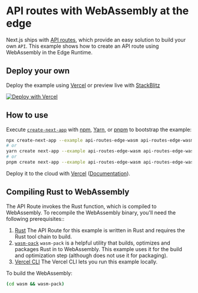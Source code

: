 # API routes with WebAssembly at the edge

Next.js ships with [API routes](https://github.com/vercel/next.js#api-routes), which provide an easy solution to build your own `API`. This example shows how to create an API route using WebAssembly in the Edge Runtime.

## Deploy your own

Deploy the example using [Vercel](https://vercel.com?utm_source=github&utm_medium=readme&utm_campaign=next-example) or preview live with [StackBlitz](https://stackblitz.com/github/vercel/next.js/tree/canary/examples/api-routes-edge-wasm)

[![Deploy with Vercel](https://vercel.com/button)](https://vercel.com/new/git/external?repository-url=https://github.com/vercel/next.js/tree/canary/examples/api-routes-edge-wasm&project-name=api-routes-edge-wasm&repository-name=api-routes-edge-wasm)

## How to use

Execute [`create-next-app`](https://github.com/vercel/next.js/tree/canary/packages/create-next-app) with [npm](https://docs.npmjs.com/cli/init), [Yarn](https://yarnpkg.com/lang/en/docs/cli/create/), or [pnpm](https://pnpm.io) to bootstrap the example:

```bash
npx create-next-app --example api-routes-edge-wasm api-routes-edge-wasm-app
# or
yarn create next-app --example api-routes-edge-wasm api-routes-edge-wasm-app
# or
pnpm create next-app --example api-routes-edge-wasm api-routes-edge-wasm-app
```

Deploy it to the cloud with [Vercel](https://vercel.com/new?utm_source=github&utm_medium=readme&utm_campaign=next-example) ([Documentation](https://nextjs.org/docs/deployment)).

## Compiling Rust to WebAssembly

The API Route invokes the Rust function, which is compiled to WebAssembly. To recompile the WebAssembly binary, you'll need the following prerequisites::

1. [Rust](https://www.rust-lang.org/tools/install)
   The API Route for this example is written in Rust and requires the Rust tool chain to build.
2. [`wasm-pack`](https://github.com/rustwasm/wasm-pack)
   `wasm-pack` is a helpful utility that builds, optimizes and packages Rust in to WebAssembly. This example uses it for the build and optimization step (although does not use it for packaging).
3. [Vercel CLI](https://vercel.com/docs/cli)
   The Vercel CLI lets you run this example locally.

To build the WebAssembly:

```bash
(cd wasm && wasm-pack)
```
